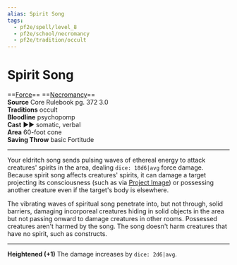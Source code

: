 ```yaml
---
alias: Spirit Song
tags:
  - pf2e/spell/level_8
  - pf2e/school/necromancy
  - pf2e/tradition/occult
---
```


# Spirit Song

==[Force](../../../Traits/Force.md)== ==[Necromancy](../../../Traits/Necromancy.md)==  
__Source__ Core Rulebook pg. 372 3.0  
**Traditions** occult  
**Bloodline** psychopomp  
**Cast** ►► somatic, verbal  
**Area** 60-foot cone  
**Saving Throw** basic Fortitude

---

Your eldritch song sends pulsing waves of ethereal energy to attack creatures' spirits in the area, dealing `dice: 18d6|avg` force damage. Because spirit song affects creatures' spirits, it can damage a target projecting its consciousness (such as via [Project Image](../Level%207/Project%20Image.md)) or possessing another creature even if the target's body is elsewhere.

The vibrating waves of spiritual song penetrate into, but not through, solid barriers, damaging incorporeal creatures hiding in solid objects in the area but not passing onward to damage creatures in other rooms. Possessed creatures aren't harmed by the song. The song doesn't harm creatures that have no spirit, such as constructs.

<hr>

**Heightened (+1)** The damage increases by `dice: 2d6|avg`.
